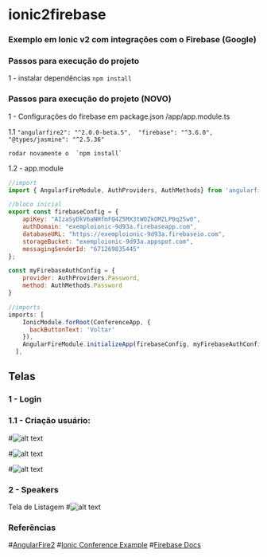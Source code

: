 ﻿# ionic2firebase
### Exemplo em Ionic v2 com integrações com o Firebase (Google)

### Passos para execução do projeto
1 - instalar dependências
     `npm install`
     
### Passos para execução do projeto (NOVO)
1 -  Configurações do firebase em package.json /app/app.module.ts

1.1 `"angularfire2": "^2.0.0-beta.5", 
       "firebase": "^3.6.0",
       "@types/jasmine": "^2.5.36"`

    rodar novamente o  `npm install`

1.2 - app.module
```javascript
//import
import { AngularFireModule, AuthProviders, AuthMethods} from 'angularfire2';

//bloco inicial
export const firebaseConfig = {
    apiKey: "AIzaSyDkV6aNHfmFQ4Z5MX3tWOZkOMZLP0q25w0",
    authDomain: "exemploionic-9d93a.firebaseapp.com",
    databaseURL: "https://exemploionic-9d93a.firebaseio.com",
    storageBucket: "exemploionic-9d93a.appspot.com",
    messagingSenderId: "671269835445"
};

const myFirebaseAuthConfig = {
    provider: AuthProviders.Password,
    method: AuthMethods.Password
}

//imports
imports: [
    IonicModule.forRoot(ConferenceApp, {
      backButtonText: 'Voltar'
    }),
    AngularFireModule.initializeApp(firebaseConfig, myFirebaseAuthConfig)
  ],
````

## Telas
###  1 - Login
###  1.1 - Criação usuário: 

#![alt text](https://github.com/andersonsv/ionic2firebase/blob/master/screenshots/1-criacao%20usuario.png?raw=true)

#![alt text](https://github.com/andersonsv/ionic2firebase/blob/master/screenshots/2-criacao%20usuario.png?raw=true)

#![alt text](https://github.com/andersonsv/ionic2firebase/blob/master/screenshots/3-criacao%20usuario.png?raw=true)

###  2 - Speakers 
Tela de Listagem 
#![alt text](https://github.com/andersonsv/ionic2firebase/blob/master/screenshots/4-listagem%20simples.png?raw=true)

### Referências

#[AngularFire2](https://github.com/angular/angularfire2)
#[Ionic Conference Example](https://github.com/driftyco/ionic-conference-app)
#[Firebase Docs](https://firebase.google.com/docs/)
